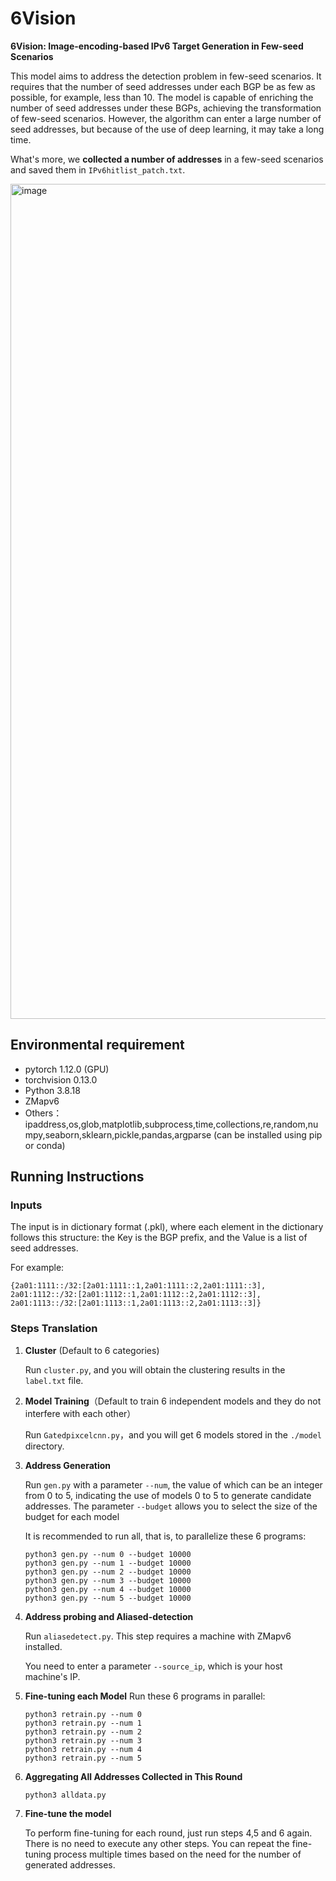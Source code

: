 # 6Vision

**6Vision: Image-encoding-based IPv6 Target Generation in Few-seed Scenarios**

This model aims to address the detection problem in few-seed scenarios. It requires that the number of seed addresses under each BGP be as few as possible, for example, less than 10. The model is capable of enriching the number of seed addresses under these BGPs, achieving the transformation of few-seed scenarios. However, the algorithm can enter a large number of seed addresses, but because of the use of deep learning, it may take a long time.

What's more, we **collected a number of addresses** in a few-seed scenarios and saved them in `IPv6hitlist_patch.txt`.

<img width="1336" alt="image" src="https://github.com/user-attachments/assets/f20e4300-ac14-4f00-b9cd-95802ac02d9e">



## Environmental requirement

- pytorch 1.12.0 (GPU)
- torchvision 0.13.0
- Python 3.8.18
- ZMapv6
- Others：ipaddress,os,glob,matplotlib,subprocess,time,collections,re,random,numpy,seaborn,sklearn,pickle,pandas,argparse
          (can be installed using pip or conda)

## Running Instructions

### Inputs

The input is in dictionary format (.pkl), where each element in the dictionary follows this structure: the Key is the BGP prefix, and the Value is a list of seed addresses.

For example:
  ```
  {2a01:1111::/32:[2a01:1111::1,2a01:1111::2,2a01:1111::3],
  2a01:1112::/32:[2a01:1112::1,2a01:1112::2,2a01:1112::3],
  2a01:1113::/32:[2a01:1113::1,2a01:1113::2,2a01:1113::3]}
```

### Steps Translation

1. **Cluster** (Default to 6 categories)

   
   Run `cluster.py`, and you will obtain the clustering results in the `label.txt` file.

2. **Model Training**（Default to train 6 independent models and they do not interfere with each other）
   
   
   Run `Gatedpixcelcnn.py`，and you will get 6 models stored in the `./model` directory.

3. **Address Generation**
   
   Run `gen.py` with a parameter `--num`, the value of which can be an integer from 0 to 5, indicating the use of models 0 to 5 to generate candidate addresses.
   The parameter `--budget` allows you to select the size of the budget for each model

   It is recommended to run all, that is, to parallelize these 6 programs:
   ```
   python3 gen.py --num 0 --budget 10000
   python3 gen.py --num 1 --budget 10000
   python3 gen.py --num 2 --budget 10000
   python3 gen.py --num 3 --budget 10000
   python3 gen.py --num 4 --budget 10000
   python3 gen.py --num 5 --budget 10000
   ```
5. **Address probing and Aliased-detection**

   Run `aliasedetect.py`. This step requires a machine with ZMapv6 installed.
   
   You need to enter a parameter `--source_ip`, which is your host machine's IP.

6. **Fine-tuning each Model**
   Run these 6 programs in parallel:
   ```
   python3 retrain.py --num 0
   python3 retrain.py --num 1
   python3 retrain.py --num 2
   python3 retrain.py --num 3
   python3 retrain.py --num 4
   python3 retrain.py --num 5
   ```
7. **Aggregating All Addresses Collected in This Round**
   ```
   python3 alldata.py
   ```
8. **Fine-tune the model**

   To perform fine-tuning for each round, just run steps 4,5 and 6 again. There is no need to execute any other steps. You can repeat the fine-tuning process multiple times based on the need for the number of generated addresses.

   
